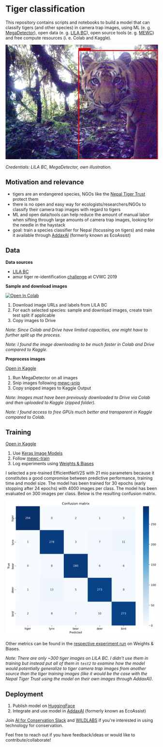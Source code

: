 # Tiger classification

This repository contains scripts and notebooks to build a model that can classify tigers (and other species) in camera trap images,
using ML (e. g. [MegaDetector](https://github.com/agentmorris/MegaDetector)), open data (e. g. [LILA BC](https://lila.science/)),
open source tools (e. g. [MEWC](https://github.com/zaandahl/mewc)) and free compute resources (i. e. Colab and Kaggle).

![tiger](media/anno_1440.jpg 'tiger')

*Credentials: LILA BC, MegaDetector, own illustration.*


## Motivation and relevance

- tigers are an endangered species,
NGOs like the [Nepal Tiger Trust](https://www.nepaltigertrust.org/) protect them
- there is no open and easy way for ecologists/researchers/NGOs
to classify their camera trap images with regard to tigers
- ML and open data/tools can help reduce the amount of manual labor
when sifting through large amounts of camera trap images, looking for the needle in the haystack
- goal: train a species classifier for Nepal (focussing on tigers)
and make it available through [AddaxAI](https://addaxdatascience.com/addaxai/) (formerly known as EcoAssist)

## Data

**Data sources**

- [LILA BC](https://lila.science/)
- amur tiger re-identification [challenge](https://cvwc2019.github.io/challenge.html) at CVWC 2019

**Sample and download images**

[![Open In Colab](https://colab.research.google.com/assets/colab-badge.svg)](https://colab.research.google.com/github/alexvmt/tiger_classification/blob/main/notebooks/sample_and_download_images.ipynb)

1. Download image URLs and labels from LILA BC
2. For each selected species: sample and download images, create train test split if applicable
3. Copy images to Drive

*Note: Since Colab and Drive have limited capacities, one might have to further split up the process.*

*Note: I found the image downloading to be much faster in Colab and Drive compared to Kaggle.*

**Preprocess images**

[Open in Kaggle](https://www.kaggle.com/code/alexvmt/preprocess-images/notebook)

1. Run MegaDetector on all images
2. Snip images following [mewc-snip](https://github.com/zaandahl/mewc-snip)
3. Copy snipped images to Kaggle Output

*Note: Images must have been previously downloaded to Drive via Colab and then uploaded to Kaggle (zipped folder).*

*Note: I found access to free GPUs much better and transparent in Kaggle compared to Colab.*

## Training

[Open in Kaggle](https://www.kaggle.com/code/alexvmt/training/notebook)

1. Use [Keras Image Models](https://github.com/james77777778/keras-image-models)
2. Follow [mewc-train](https://github.com/zaandahl/mewc-train)
3. Log experiments using [Weights & Biases](https://wandb.ai/alexvmt/tiger_classification/overview)

I selected a pre-trained EfficientNetV2S with 21 mio parameters because it constitutes a good compromise between predictive performance, training time and model size.
The model has been trained for 30 epochs (early stopping after 24 epochs) with 4000 images per class.
The model has been evaluated on 300 images per class. Below is the resulting confusion matrix.

![confusion_matrix](media/confusion_matrix.png 'confusion_matrix')

Other metrics can be found in the [respective experiment run](https://wandb.ai/alexvmt/tiger_classification/runs/0an7w90t/overview) on Weights & Biases.

*Note: There are only ~300 tiger images on LILA BC. I didn't use them in training but instead put all of them in `test2`
to examine how the model would potentially generalize to tiger camera trap images from another source than the tiger training images
(like it would be the case with the Nepal Tiger Trust using the model on their own images through AddaxAI).*

## Deployment

1. Publish model on [HuggingFace](https://huggingface.co/alexvmt/tiger_classification/tree/main)
2. Integrate and use model in [AddaxAI](https://addaxdatascience.com/addaxai/) (formerly known as EcoAssist)

Join [AI for Conservation Slack](https://beerys.github.io/#slack) and [WILDLABS](https://wildlabs.net/) if you're interested in using technology for conservation.

Feel free to reach out if you have feedback/ideas or would like to contribute/collaborate!
